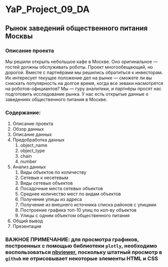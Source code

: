 # YaP_Project_09_DA
## Рынок заведений общественного питания Москвы
### Описание проекта
Мы решили открыть небольшое кафе в Москве. Оно оригинальное — гостей должны обслуживать роботы. Проект многообещающий, но дорогой. Вместе с партнёрами мы решились обратиться к инвесторам. Их интересует текущее положение дел на рынке — сможете ли вы снискать популярность на долгое время, когда все зеваки насмотрятся на роботов-официантов?
Мы — гуру аналитики, и партнёры просят нас подготовить исследование рынка. У нас есть открытые данные о заведениях общественного питания в Москве.

### Содержание:

1. Описание проекта
2. Обзор данных
3. Описание данных
4. Предобработка данных
   1. object_name
   2. object_type
   3. chain
   4. number
5. Анализ данных
   1. Виды объектов по количеству
   2. Сетевые к несетевым
   3. Виды сетевых объектов
   4. Посадочные места сетевых объектов
   5. Среднее количество мест по видам объектов
   6. Получение улицы из адреса
   7. Получение из внешнего источника списка районов с улицами
   8. Построение графика топ-10 улиц по кол-ву объектов
   9. Улицы с одним объектом общественного питания
6.  Общий вывод
7.  Презентация

### **ВАЖНОЕ ПРИМЕЧАНИЕ: для просмотра графиков, построенных с помощью библиотеки `plotly`, необходимо воспользоваться [nbviewer](https://nbviewer.org/), поскольку штатный просмотр в `github` не отрисовывает некоторые элементы HTML и CSS**
